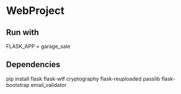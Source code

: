 # WebProject

## Run with
FLASK_APP = garage_sale

## Dependencies
pip install flask flask-wtf cryptography flask-reuploaded passlib flask-bootstrap email_validator
